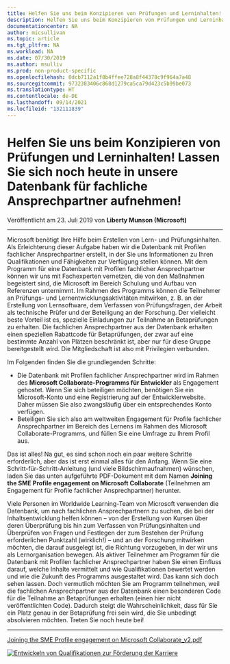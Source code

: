 ```yaml
---
title: Helfen Sie uns beim Konzipieren von Prüfungen und Lerninhalten! Lassen Sie sich noch heute in unsere Datenbank für fachliche Ansprechpartner aufnehmen! | Microsoft-Dokumentation
description: Helfen Sie uns beim Konzipieren von Prüfungen und Lerninhalten! Lassen Sie sich noch heute in unsere Datenbank für fachliche Ansprechpartner aufnehmen!
documentationcenter: NA
author: micsullivan
ms.topic: article
ms.tgt_pltfrm: NA
ms.workload: NA
ms.date: 07/30/2019
ms.author: msulliv
ms.prod: non-product-specific
ms.openlocfilehash: 0dcb7112a1f8b4ffee728a8f44378c9f964a7a48
ms.sourcegitcommit: 9732383406c868d1279ca5ca79d423c5b99be073
ms.translationtype: HT
ms.contentlocale: de-DE
ms.lasthandoff: 09/14/2021
ms.locfileid: "132111839"
---
```

# <a name="help-us-create-exams-and-learning-content-join-our-sme-database-today"></a>Helfen Sie uns beim Konzipieren von Prüfungen und Lerninhalten! Lassen Sie sich noch heute in unsere Datenbank für fachliche Ansprechpartner aufnehmen!

Veröffentlicht am 23. Juli 2019 von **Liberty Munson (Microsoft)**

___

Microsoft benötigt Ihre Hilfe beim Erstellen von Lern- und Prüfungsinhalten. Als Erleichterung dieser Aufgabe haben wir die Datenbank mit Profilen fachlicher Ansprechpartner erstellt, in der Sie uns Informationen zu Ihren Qualifikationen und Fähigkeiten zur Verfügung stellen können. Mit dem Programm für eine Datenbank mit Profilen fachlicher Ansprechpartner können wir uns mit Fachexperten vernetzen, die von den Maßnahmen begeistert sind, die Microsoft im Bereich Schulung und Aufbau von Referenzen unternimmt. Im Rahmen des Programms können die Teilnehmer an Prüfungs- und Lernentwicklungsaktivitäten mitwirken, z. B. an der Erstellung von Lernsoftware, dem Verfassen von Prüfungsfragen, der Arbeit als technische Prüfer und der Beteiligung an der Forschung. Der vielleicht beste Vorteil ist es, spezielle Einladungen zur Teilnahme an Betaprüfungen zu erhalten. Die fachlichen Ansprechpartner aus der Datenbank erhalten einen speziellen Rabattcode für Betaprüfungen, der zwar auf eine bestimmte Anzahl von Plätzen beschränkt ist, aber nur für diese Gruppe bereitgestellt wird. Die Mitgliedschaft ist also mit Privilegien verbunden.

Im Folgenden finden Sie die grundlegenden Schritte:

- Die Datenbank mit Profilen fachlicher Ansprechpartner wird im Rahmen des **Microsoft Collaborate-Programms für Entwickler** als Engagement gehostet. Wenn Sie sich beteiligen möchten, benötigen Sie ein Microsoft-Konto und eine Registrierung auf der Entwicklerwebsite. Daher müssen Sie also zwangsläufig über ein entsprechendes Konto verfügen.
- Beteiligen Sie sich also am weltweiten Engagement für Profile fachlicher Ansprechpartner im Bereich des Lernens im Rahmen des Microsoft Collaborate-Programms, und füllen Sie eine Umfrage zu Ihrem Profil aus.

Das ist alles! Na gut, es sind schon noch ein paar weitere Schritte erforderlich, aber das ist erst einmal alles für den Anfang. Wenn Sie eine Schritt-für-Schritt-Anleitung (und viele Bildschirmaufnahmen) wünschen, laden Sie das unten aufgeführte PDF-Dokument mit dem Namen **Joining the SME Profile engagement on Microsoft Collaborate** (Teilnehmen am Engagement für Profile fachlicher Ansprechpartner) herunter.

Viele Personen im Worldwide Learning-Team von Microsoft verwenden die Datenbank, um nach fachlichen Ansprechpartnern zu suchen, die bei der Inhaltsentwicklung helfen können – von der Erstellung von Kursen über deren Überprüfung bis hin zum Verfassen von Prüfungsinhalten und Überprüfen von Fragen und Festlegen der zum Bestehen der Prüfung erforderlichen Punktzahl (wirklich!) – und an der Forschung mitwirken möchten, die darauf ausgelegt ist, die Richtung vorzugeben, in der wir uns als Lernorganisation bewegen. Als aktiver Teilnehmer am Programm für die Datenbank mit Profilen fachlicher Ansprechpartner haben Sie einen Einfluss darauf, welche Inhalte vermittelt und wie Qualifikationen bewertet werden und wie die Zukunft des Programms ausgestaltet wird. Das kann sich doch sehen lassen. Doch vermutlich möchten Sie am Programm teilnehmen, weil die fachlichen Ansprechpartner aus der Datenbank einen besonderen Code für die Teilnahme an Betaprüfungen erhalten (einen hier nicht veröffentlichten Code). Dadurch steigt die Wahrscheinlichkeit, dass für Sie ein Platz genau in der Betaprüfung frei sein wird, die Sie unbedingt absolvieren möchten. Treten Sie noch heute bei!


___

[Joining the SME Profile engagement on Microsoft Collaborate_v2.pdf](https://query.prod.cms.rt.microsoft.com/cms/api/am/binary/RE4yf7l)

[![Entwickeln von Qualifikationen zur Förderung der Karriere](images/microsoft-certified-banner.png)](https://www.microsoft.com/learning/azure-training-certification.aspx?WT.icid=mva_bnr_lexawareness_usen_asi_rightrail_oct2017)